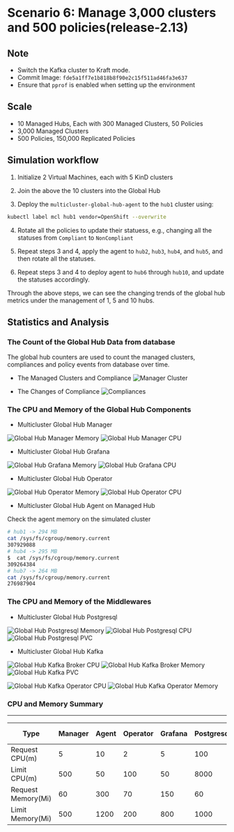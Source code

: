 # Scenario 6: Manage 3,000 clusters and 500 policies(release-2.13)

## Note

- Switch the Kafka cluster to Kraft mode.
- Commit Image:  `fde5a1ff7e1b818b8f90e2c15f511ad46fa3e637`
- Ensure that `pprof` is enabled when setting up the environment

## Scale

- 10 Managed Hubs, Each with 300 Managed Clusters, 50 Policies
- 3,000 Managed Clusters
- 500 Policies, 150,000 Replicated Policies

## Simulation workflow

1. Initialize 2 Virtual Machines, each with 5 KinD clusters

2. Join the above the 10 clusters into the Global Hub

3. Deploy the `multicluster-global-hub-agent` to the `hub1` cluster using:

  ```bash
  kubectl label mcl hub1 vendor=OpenShift --overwrite
  ```

4. Rotate all the policies to update their statuess, e.g., changing all the statuses from `Compliant` to `NonCompliant`

5. Repeat steps 3 and 4, apply the agent to `hub2`, `hub3`, `hub4`, and `hub5`, and then rotate all the statuses.

6. Repeat steps 3 and 4 to deploy agent to `hub6` through `hub10`, and update the statuses accordingly.

Through the above steps, we can see the changing trends of the global hub metrics under the management of 1, 5 and 10 hubs.

## Statistics and Analysis

### The Count of the Global Hub Data from database

The global hub counters are used to count the managed clusters, compliances and policy events from database over time. 

- The Managed Clusters and Compliance
![Manager Cluster](./images/6-count-initialization.png)

- The Changes of Compliance
![Compliances](./images/6-count-compliance.png)

### The CPU and Memory of the Global Hub Components

- Multicluster Global Hub Manager

![Global Hub Manager Memory](./images/6-manager-memory-usage.png)
![Global Hub Manager CPU](./images/6-manager-cpu-usage.png)

- Multicluster Global Hub Grafana

![Global Hub Grafana Memory](./images/6-grafana-memory-usage.png)
![Global Hub Grafana CPU](./images/6-grafana-cpu-usage.png)

- Multicluster Global Hub Operator

![Global Hub Operator Memory](./images/6-global-hub-operator-memory-usage.png)
![Global Hub Operator CPU](./images/6-global-hub-operator-cpu-usage.png)

- Multicluster Global Hub Agent on Managed Hub

<!-- ![Global Hub Agent CPU](./images/2-agent-cpu-usage.png)
![Global Hub Agent Memory](./images/2-agent-memory-usage.png) -->

Check the agent memory on the simulated cluster

```bash
# hub1 -> 294 MB
cat /sys/fs/cgroup/memory.current
307929088
# hub4 -> 295 MB
$  cat /sys/fs/cgroup/memory.current
309264384
# hub7 -> 264 MB
cat /sys/fs/cgroup/memory.current
276987904
```

### The CPU and Memory of the Middlewares

- Multicluster Global Hub Postgresql

![Global Hub Postgresql Memory](./images/6-postgresql-memory-usage.png)
![Global Hub Postgresql CPU](./images/6-postgresql-cpu-usage.png)
![Global Hub Postgresql PVC](./images/6-postgresql-pvc-usage.png)

- Multicluster Global Hub Kafka

![Global Hub Kafka Broker CPU](./images/6-kafka-broker-cpu-usage.png)
![Global Hub Kafka Broker Memory](./images/6-kafka-broker-memory-usage.png)
![Global Hub Kafka PVC](./images/6-kafka-pvc-usage.png)

![Global Hub Kafka Operator CPU](./images/6-kafka-operator-cpu-usage.png)
![Global Hub Kafka Operator Memory](./images/6-kafka-operator-memory-usage.png)


### CPU and Memory Summary

  ---
  | Type               | Manager | Agent | Operator | Grafana | Postgresql | Kafka Broker |
  |---                 |---      |---    |---       |---      |---       |---           |
  | Request CPU(m)     | 5       | 10    | 2        | 5       | 100      | 20           |
  | Limit CPU(m)       | 500     | 50    | 100      | 50      | 8000     | 200          |
  | Request Memory(Mi) | 60      | 300   | 70       | 150     | 60       | 2   Gi       |
  | Limit Memory(Mi)   | 500     | 1200  | 200      | 800     | 1000     | 6   Gi       |